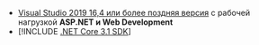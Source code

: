 * [Visual Studio 2019 16,4 или более поздняя версия](https://visualstudio.microsoft.com/downloads/?utm_medium=microsoft&utm_source=docs.microsoft.com&utm_campaign=inline+link&utm_content=download+vs2019) с рабочей нагрузкой **ASP.NET и Web Development**
* [!INCLUDE [.NET Core 3.1 SDK](~/includes/3.1-SDK.md)]
